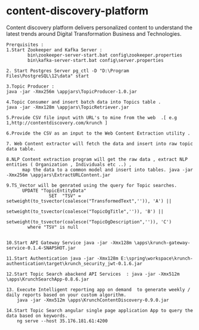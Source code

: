 # content-discovery-platform
Content discovery platform delivers personalized content to understand the latest trends around Digital Transformation Business and Technologies.

	Prerquisites :
	1.Start Zookeeper and Kafka Server :
			bin\zookeeper-server-start.bat config\zookeeper.properties
			bin\kafka-server-start.bat config\server.properties
	
	2. Start Postgres Server pg_ctl -D "D:\Program Files\PostgreSQL\12\data" start

	3.Topic Producer :
	java -jar -Xmx256m \appjars\TopicProducer-1.0.jar
	
	4.Topic Consumer and insert batch data into Topics table .
	java -jar -Xmx128m \appjars\TopicRetriever.jar

	5.Provide CSV file input with URL's to mine from the web  .[ e.g 1,http://contentdiscovery.com/krunch ]
 
	6.Provide the CSV as an input to the Web Content Extraction utility .
 
	7. Web Content extractor will fetch the data and insert into raw topic data table.
 
	8.NLP Content extraction program will get the raw data , extract NLP entities ( Organization , Individuals etc ..) , 
          map the data to a common model and insert into tables. java -jar -Xmx256m \appjars\ExtractURLContent.jar
	
	9.TS_Vector will be genrated using the query for Topic searches.
	      UPDATE "TopicEntityData"
                    SET  "TSV" = setweight(to_tsvector(coalesce("TransformedText",'')), 'A') || 
	    		         setweight(to_tsvector(coalesce("TopicOgTitle",'')), 'B') ||
	    		         setweight(to_tsvector(coalesce("TopicOgDescription",'')), 'C')
	        where "TSV" is null
	
	
 	10.Start API Gateway Service java -jar -Xmx128m \apps\krunch-gateway-service-0.1.4-SNAPSHOT.jar

  	11.Start Authentication java -jar -Xmx128m E:\spring\workspace\krunch-authentication\target\krunch_security_jwt-0.1.6.jar

   	12.Start Topic Search abackend API Services  : java -jar -Xmx512m \apps\KrunchSearchApp-0.8.6.jar
	
	13. Execute Intelligent reporting app on demand  to generate weekly / daily reports based on your custom algorithm.
 		java -jar -Xmx512m \apps\KrunchContentDiscovery-0.9.0.jar
   
	14.Start Topic Search angular single page application App to query the data based on keywords.
 		ng serve --host 35.176.181.61:4200
